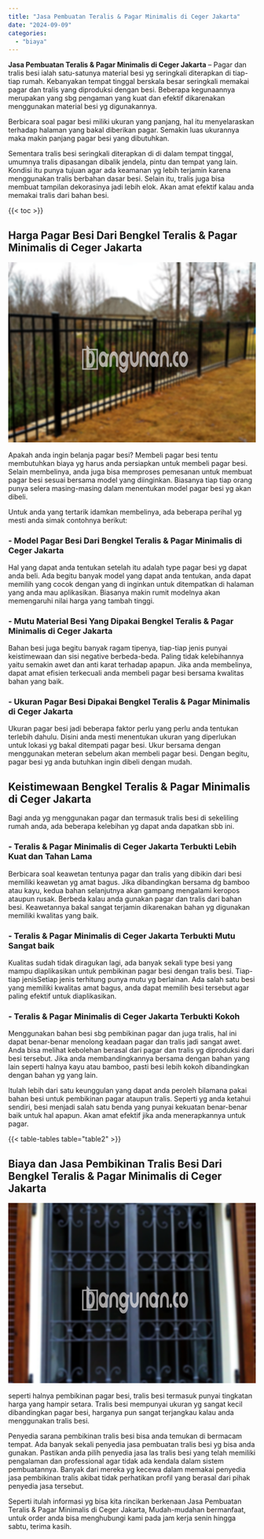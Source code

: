 ```yaml
---
title: "Jasa Pembuatan Teralis & Pagar Minimalis di Ceger Jakarta"
date: "2024-09-09"
categories: 
  - "biaya"
---
```


**Jasa Pembuatan Teralis & Pagar Minimalis di Ceger Jakarta** – Pagar dan tralis besi ialah satu-satunya material besi yg seringkali diterapkan di tiap-tiap rumah. Kebanyakan tempat tinggal berskala besar seringkali memakai pagar dan tralis yang diproduksi dengan besi. Beberapa kegunaannya merupakan yang sbg pengaman yang kuat dan efektif dikarenakan menggunakan material besi yg digunakannya.

Berbicara soal pagar besi miliki ukuran yang panjang, hal itu menyelaraskan terhadap halaman yang bakal diberikan pagar. Semakin luas ukurannya maka makin panjang pagar besi yang dibutuhkan.

Sementara tralis besi seringkali diterapkan di di dalam tempat tinggal, umumnya tralis dipasangan dibalik jendela, pintu dan tempat yang lain. Kondisi itu punya tujuan agar ada keamanan yg lebih terjamin karena menggunakan tralis berbahan dasar besi. Selain itu, tralis juga bisa membuat tampilan dekorasinya jadi lebih elok. Akan amat efektif kalau anda memakai tralis dari bahan besi.

{{< toc >}}

## Harga Pagar Besi Dari Bengkel Teralis & Pagar Minimalis di Ceger Jakarta

![Jasa Pembuatan Teralis & Pagar Minimalis di Ceger Jakarta](/images/pagar-minimalis-murah-20.png)

Apakah anda ingin belanja pagar besi? Membeli pagar besi tentu membutuhkan biaya yg harus anda persiapkan untuk membeli pagar besi. Selain membelinya, anda juga bisa memproses pemesanan untuk membuat pagar besi sesuai bersama model yang diinginkan. Biasanya tiap tiap orang punya selera masing-masing dalam menentukan model pagar besi yg akan dibeli.

Untuk anda yang tertarik idamkan membelinya, ada beberapa perihal yg mesti anda simak contohnya berikut:
### \- Model Pagar Besi Dari Bengkel Teralis & Pagar Minimalis di Ceger Jakarta

Hal yang dapat anda tentukan setelah itu adalah type pagar besi yg dapat anda beli. Ada begitu banyak model yang dapat anda tentukan, anda dapat memilih yang cocok dengan yang di inginkan untuk ditempatkan di halaman yang anda mau aplikasikan. Biasanya makin rumit modelnya akan memengaruhi nilai harga yang tambah tinggi.

### \- Mutu Material Besi Yang Dipakai Bengkel Teralis & Pagar Minimalis di Ceger Jakarta

Bahan besi juga begitu banyak ragam tipenya, tiap-tiap jenis punyai keistimewaan dan sisi negative berbeda-beda. Paling tidak kelebihannya yaitu semakin awet dan anti karat terhadap apapun. Jika anda membelinya, dapat amat efisien terkecuali anda membeli pagar besi bersama kwalitas bahan yang baik.

### \- Ukuran Pagar Besi Dipakai Bengkel Teralis & Pagar Minimalis di Ceger Jakarta

Ukuran pagar besi jadi beberapa faktor perlu yang perlu anda tentukan terlebih dahulu. Disini anda mesti menentukan ukuran yang diperlukan untuk lokasi yg bakal ditempati pagar besi. Ukur bersama dengan menggunakan meteran sebelum akan membeli pagar besi. Dengan begitu, pagar besi yg anda butuhkan ingin dibeli dengan mudah.

## Keistimewaan Bengkel Teralis & Pagar Minimalis di Ceger Jakarta

Bagi anda yg menggunakan pagar dan termasuk tralis besi di sekeliling rumah anda, ada beberapa kelebihan yg dapat anda dapatkan sbb ini.

### \- Teralis & Pagar Minimalis di Ceger Jakarta Terbukti Lebih Kuat dan Tahan Lama

Berbicara soal keawetan tentunya pagar dan tralis yang dibikin dari besi memiliki keawetan yg amat bagus. Jika dibandingkan bersama dg bamboo atau kayu, kedua bahan selanjutnya akan gampang mengalami keropos ataupun rusak. Berbeda kalau anda gunakan pagar dan tralis dari bahan besi. Keawetannya bakal sangat terjamin dikarenakan bahan yg digunakan memiliki kwalitas yang baik.

### \- Teralis & Pagar Minimalis di Ceger Jakarta Terbukti Mutu Sangat baik

Kualitas sudah tidak diragukan lagi, ada banyak sekali type besi yang mampu diaplikasikan untuk pembikinan pagar besi dengan tralis besi. Tiap-tiap jenisSetiap jenis terhitung punya mutu yg berlainan. Ada salah satu besi yang memiliki kwalitas amat bagus, anda dapat memilih besi tersebut agar paling efektif untuk diaplikasikan.

### \- Teralis & Pagar Minimalis di Ceger Jakarta Terbukti Kokoh

Menggunakan bahan besi sbg pembikinan pagar dan juga tralis, hal ini dapat benar-benar menolong keadaan pagar dan tralis jadi sangat awet. Anda bisa melihat kebolehan berasal dari pagar dan tralis yg diproduksi dari besi tersebut. Jika anda membandingkannya bersama dengan bahan yang lain seperti halnya kayu atau bamboo, pasti besi lebih kokoh dibandingkan dengan bahan yg yang lain.

Itulah lebih dari satu keunggulan yang dapat anda peroleh bilamana pakai bahan besi untuk pembikinan pagar ataupun tralis. Seperti yg anda ketahui sendiri, besi menjadi salah satu benda yang punyai kekuatan benar-benar baik untuk hal apapun. Akan amat efektif jika anda menerapkannya untuk pagar.

{{< table-tables table="table2" >}}

## Biaya dan Jasa Pembikinan Tralis Besi Dari Bengkel Teralis & Pagar Minimalis di Ceger Jakarta

![Jasa Pembuatan Teralis & Pagar Minimalis di Ceger Jakarta](/images/teralis-minimalis-murah-29.png)

seperti halnya pembikinan pagar besi, tralis besi termasuk punyai tingkatan harga yang hampir setara. Tralis besi mempunyai ukuran yg sangat kecil dibandingkan pagar besi, harganya pun sangat terjangkau kalau anda menggunakan tralis besi.

Penyedia sarana pembikinan tralis besi bisa anda temukan di bermacam tempat. Ada banyak sekali penyedia jasa pembuatan tralis besi yg bisa anda gunakan. Pastikan anda pilih penyedia jasa las tralis besi yang telah memiliki pengalaman dan professional agar tidak ada kendala dalam sistem pembuatannya. Banyak dari mereka yg kecewa dalam memakai penyedia jasa pembikinan tralis akibat tidak perhatikan profil yang berasal dari pihak penyedia jasa tersebut.

Seperti itulah informasi yg bisa kita rincikan berkenaan Jasa Pembuatan Teralis & Pagar Minimalis di Ceger Jakarta, Mudah-mudahan bermanfaat, untuk order anda bisa menghubungi kami pada jam kerja senin hingga sabtu, terima kasih.
